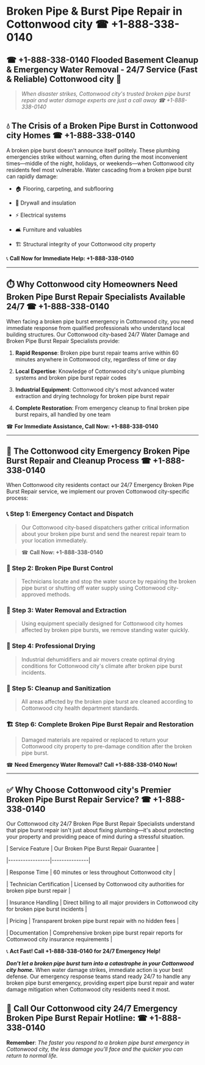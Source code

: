 # Broken Pipe & Burst Pipe Repair in Cottonwood city ☎ +1-888-338-0140  
## ☎ +1-888-338-0140 Flooded Basement Cleanup & Emergency Water Removal - 24/7 Service (Fast & Reliable) Cottonwood city 🚨  

> *When disaster strikes, Cottonwood city's trusted broken pipe burst repair and water damage experts are just a call away ☎ +1-888-338-0140*  

## 💧 The Crisis of a Broken Pipe Burst in Cottonwood city Homes ☎ +1-888-338-0140  

A broken pipe burst doesn't announce itself politely. These plumbing emergencies strike without warning, often during the most inconvenient times—middle of the night, holidays, or weekends—when Cottonwood city residents feel most vulnerable. Water cascading from a broken pipe burst can rapidly damage:  

* 🏠 Flooring, carpeting, and subflooring  
* 🧱 Drywall and insulation  
* ⚡ Electrical systems  
* 🛋️ Furniture and valuables  
* 🏗️ Structural integrity of your Cottonwood city property  

📞 **Call Now for Immediate Help: +1-888-338-0140**  

---  

## ⏱️ Why Cottonwood city Homeowners Need Broken Pipe Burst Repair Specialists Available 24/7 ☎ +1-888-338-0140  

When facing a broken pipe burst emergency in Cottonwood city, you need immediate response from qualified professionals who understand local building structures. Our Cottonwood city-based 24/7 Water Damage and Broken Pipe Burst Repair Specialists provide:  

1. **Rapid Response**: Broken pipe burst repair teams arrive within 60 minutes anywhere in Cottonwood city, regardless of time or day  
2. **Local Expertise**: Knowledge of Cottonwood city's unique plumbing systems and broken pipe burst repair codes  
3. **Industrial Equipment**: Cottonwood city's most advanced water extraction and drying technology for broken pipe burst repair  
4. **Complete Restoration**: From emergency cleanup to final broken pipe burst repairs, all handled by one team  

☎ **For Immediate Assistance, Call Now: +1-888-338-0140**  

---  

## 🔧 The Cottonwood city Emergency Broken Pipe Burst Repair and Cleanup Process ☎ +1-888-338-0140  

When Cottonwood city residents contact our 24/7 Emergency Broken Pipe Burst Repair service, we implement our proven Cottonwood city-specific process:  

### 📞 Step 1: Emergency Contact and Dispatch  
> Our Cottonwood city-based dispatchers gather critical information about your broken pipe burst and send the nearest repair team to your location immediately.  
> ☎ **Call Now: +1-888-338-0140**  

### 🚿 Step 2: Broken Pipe Burst Control  
> Technicians locate and stop the water source by repairing the broken pipe burst or shutting off water supply using Cottonwood city-approved methods.  

### 🌊 Step 3: Water Removal and Extraction  
> Using equipment specially designed for Cottonwood city homes affected by broken pipe bursts, we remove standing water quickly.  

### 💨 Step 4: Professional Drying  
> Industrial dehumidifiers and air movers create optimal drying conditions for Cottonwood city's climate after broken pipe burst incidents.  

### 🧼 Step 5: Cleanup and Sanitization  
> All areas affected by the broken pipe burst are cleaned according to Cottonwood city health department standards.  

### 🏗️ Step 6: Complete Broken Pipe Burst Repair and Restoration  
> Damaged materials are repaired or replaced to return your Cottonwood city property to pre-damage condition after the broken pipe burst.  

☎ **Need Emergency Water Removal? Call +1-888-338-0140 Now!**  

---  

## ✅ Why Choose Cottonwood city's Premier Broken Pipe Burst Repair Service? ☎ +1-888-338-0140  

Our Cottonwood city 24/7 Broken Pipe Burst Repair Specialists understand that pipe burst repair isn't just about fixing plumbing—it's about protecting your property and providing peace of mind during a stressful situation.  

| Service Feature | Our Broken Pipe Burst Repair Guarantee |  
|-----------------|---------------|  
| Response Time | 60 minutes or less throughout Cottonwood city |  
| Technician Certification | Licensed by Cottonwood city authorities for broken pipe burst repair |  
| Insurance Handling | Direct billing to all major providers in Cottonwood city for broken pipe burst incidents |  
| Pricing | Transparent broken pipe burst repair with no hidden fees |  
| Documentation | Comprehensive broken pipe burst repair reports for Cottonwood city insurance requirements |  

📞 **Act Fast! Call +1-888-338-0140 for 24/7 Emergency Help!**  

***Don't let a broken pipe burst turn into a catastrophe in your Cottonwood city home.*** When water damage strikes, immediate action is your best defense. Our emergency response teams stand ready 24/7 to handle any broken pipe burst emergency, providing expert pipe burst repair and water damage mitigation when Cottonwood city residents need it most.  

## 📱 Call Our Cottonwood city 24/7 Emergency Broken Pipe Burst Repair Hotline: ☎ +1-888-338-0140  

**Remember**: *The faster you respond to a broken pipe burst emergency in Cottonwood city, the less damage you'll face and the quicker you can return to normal life.*